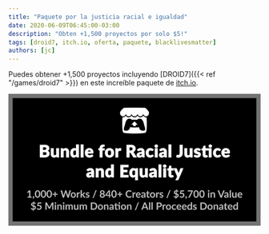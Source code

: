 ```yaml
---
title: "Paquete por la justicia racial e igualdad"
date: 2020-06-09T06:45:00-03:00
description: "Obten +1,500 proyectos por solo $5!"
tags: [droid7, itch.io, oferta, paquete, blacklivesmatter]
authors: [jc]
---
```


Puedes obtener +1,500 proyectos incluyendo [DROID7]({{< ref "/games/droid7" >}}) en este increíble paquete de [itch.io](https://poopbits.itch.io).

[![Bundle](bundle.png)](https://itch.io/b/520/bundle-for-racial-justice-and-equality)
